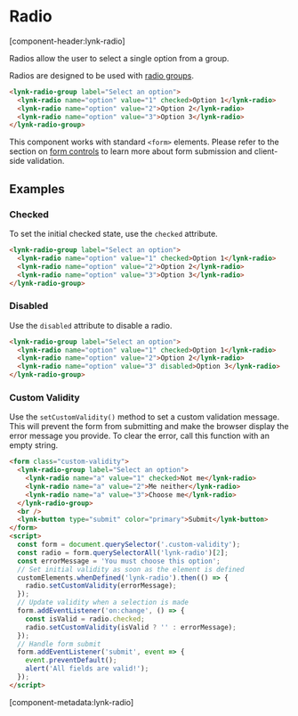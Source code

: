 # Radio

[component-header:lynk-radio]

Radios allow the user to select a single option from a group.

Radios are designed to be used with [radio groups](/components/radio-group).

```html preview
<lynk-radio-group label="Select an option">
  <lynk-radio name="option" value="1" checked>Option 1</lynk-radio>
  <lynk-radio name="option" value="2">Option 2</lynk-radio>
  <lynk-radio name="option" value="3">Option 3</lynk-radio>
</lynk-radio-group>
```

<lynk-alert open>This component works with standard `<form>` elements. Please refer to the section on [form controls](/getting-started/form-controls) to learn more about form submission and client-side validation.</lynk-alert>

## Examples

### Checked

To set the initial checked state, use the `checked` attribute.

```html preview
<lynk-radio-group label="Select an option">
  <lynk-radio name="option" value="1" checked>Option 1</lynk-radio>
  <lynk-radio name="option" value="2">Option 2</lynk-radio>
  <lynk-radio name="option" value="3">Option 3</lynk-radio>
</lynk-radio-group>
```

### Disabled

Use the `disabled` attribute to disable a radio.

```html preview
<lynk-radio-group label="Select an option">
  <lynk-radio name="option" value="1" checked>Option 1</lynk-radio>
  <lynk-radio name="option" value="2">Option 2</lynk-radio>
  <lynk-radio name="option" value="3" disabled>Option 3</lynk-radio>
</lynk-radio-group>
```

### Custom Validity

Use the `setCustomValidity()` method to set a custom validation message. This will prevent the form from submitting and make the browser display the error message you provide. To clear the error, call this function with an empty string.

```html preview
<form class="custom-validity">
  <lynk-radio-group label="Select an option">
    <lynk-radio name="a" value="1" checked>Not me</lynk-radio>
    <lynk-radio name="a" value="2">Me neither</lynk-radio>
    <lynk-radio name="a" value="3">Choose me</lynk-radio>
  </lynk-radio-group>
  <br />
  <lynk-button type="submit" color="primary">Submit</lynk-button>
</form>
<script>
  const form = document.querySelector('.custom-validity');
  const radio = form.querySelectorAll('lynk-radio')[2];
  const errorMessage = 'You must choose this option';
  // Set initial validity as soon as the element is defined
  customElements.whenDefined('lynk-radio').then(() => {
    radio.setCustomValidity(errorMessage);
  });
  // Update validity when a selection is made
  form.addEventListener('on:change', () => {
    const isValid = radio.checked;
    radio.setCustomValidity(isValid ? '' : errorMessage);
  });
  // Handle form submit
  form.addEventListener('submit', event => {
    event.preventDefault();
    alert('All fields are valid!');
  });
</script>
```

[component-metadata:lynk-radio]
